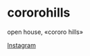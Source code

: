 # cororohills
open house, «cororo hills»

[Instagram](https://www.instagram.com/p/B5Af-F3HKyq/?utm_source=ig_web_copy_link, "Instagram")

